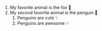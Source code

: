 1. My favorite animal is the fox 🦊
2. My second favorite animal is the penguin 🐧
   1. Penguins are cute ✨
   2. Penguins are awesome ✨
